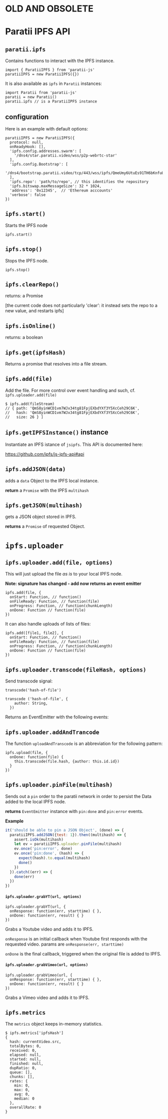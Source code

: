 # OLD AND OBSOLETE
# Paratii IPFS API

## `paratii.ipfs`

Contains functions to interact with the IPFS instance.


    import { ParatiiIPFS } from 'paratii-js'
    paratiiIPFS = new ParatiiIPFS({})


It is also available as `ipfs` in `Paratii` instances:

    import Paratii from 'paratii-js'
    paratii = new Paratii()
    paratii.ipfs // is a ParatiiIPFS instance


## configuration

Here is an example with default options:

    paratiiIPFS = new ParatiiIPFS({
      protocol: null,
      onReadyHook: [],
      'ipfs.config.addresses.swarm': [
        '/dns4/star.paratii.video/wss/p2p-webrtc-star'
      ],
      'ipfs.config.Bootstrap': [
        '/dns4/bootstrap.paratii.video/tcp/443/wss/ipfs/QmeUmy6UtuEs91TH6bKnfuU1Yvp63CkZJWm624MjBEBazW'
      ],
      'ipfs.repo': 'path/to/repo', // this identifies the repository
      'ipfs.bitswap.maxMessageSize': 32 * 1024,
      'address': '0x12345',  // 'Ethereum acccounts'
      'verbose': false
    })


## `ipfs.start()`

Starts the IPFS node

    ipfs.start()


## `ipfs.stop()`

Stops the IPFS node.

    ipfs.stop()


## `ipfs.clearRepo()`


returns:  a Promise

[the current code does not particularly 'clear': it instead sets the repo to a new value, and restarts ipfs]

## `ipfs.isOnline()`


returns: a boolean


## `ipfs.get(ipfsHash)`

Returns a promise that resolves into a file stream.

## `ipfs.add(file)`

Add the file. For more control over event handling and such, cf. `ipfs.uploader.add(file)`

    $ ipfs.add(fileStream)
    // { path: 'QmS8yinWCD1vm7WJx34tg81FpjEXbdYXf3Y5XcCeh29C6K',
    //   hash: 'QmS8yinWCD1vm7WJx34tg81FpjEXbdYXf3Y5XcCeh29C6K',
    //   size: 26 } ]

## `ipfs.getIPFSInstance()` instance

Instantiate an IPFS istance of `jsipfs`. This API is documented here:

https://github.com/ipfs/js-ipfs-api#api

## `ipfs.addJSON(data)`

adds a `data` Object to the IPFS local instance.

**return** a `Promise` with the IPFS `multihash`

## `ipfs.getJSON(multihash)`

gets a JSON object stored in IPFS.

**returns** a `Promise` of requested Object.

# `ipfs.uploader`

## `ipfs.uploader.add(file, options)`

This will just upload the file _as is_ to your local IPFS node.

**Note: signature has changed - add now returns an event emitter**

    ipfs.add(file, {
      onStart: Function, // function()
      onFileReady: Function, // function(file)
      onProgress: Function, // function(chunkLength)
      onDone: Function // function(file)
    })

It can also handle uploads of lists of files:

    ipfs.add([file1, file2], {
      onStart: Function, // function()
      onFileReady: Function, // function(file)
      onProgress: Function, // function(chunkLength)
      onDone: Function // function(file)
    })


## `ipfs.uploader.transcode(fileHash, options)`


Send transcode signal:

    transcode('hash-of-file')

    transcode ('hash-of-file', {
        author: String,
      })

Returns an EventEmitter with the following events:


##  `ipfs.uploader.addAndTrancode`


The function `uploadAndTranscode` is an abbreviation for the following pattern:

    ipfs.upload(file, {
      onDone: function(file) {
        this.transcode(file.hash, {author: this.id.id})
      }
    })

## `ipfs.uploader.pinFile(multihash)`

Sends out a `pin` order to the paratii network in order to persist the Data
added to the local IPFS node.

**returns** `EventEmitter` instance with `pin:done` and `pin:error` events.

**Example**

```javascript
it('should be able to pin a JSON Object', (done) => {
  paratiiIPFS.addJSON({test: 1}).then((multihash) => {
    assert.isOk(multihash)
    let ev = paratiiIPFS.uploader.pinFile(multihash)
    ev.once('pin:error', done)
    ev.once('pin:done', (hash) => {
      expect(hash).to.equal(multihash)
      done()
    })
  }).catch((err) => {
    done(err)
  })
})
```

#### `ipfs.uploader.grabYT(url, options)`


    ipfs.uploader.grabYT(url, {
      onResponse: function(err, starttime) { },
      onDone: function(err, result) { }
    })


Grabs a Youtube video and adds it to IPFS.

`onResponse` is an initial callback when Youtube first responds with the requested
video. params are `onResponse(err, starttime)`

`onDone` is the final callback, triggered when the original file is added to IPFS.


#### `ipfs.uploader.grabVimeo(url, options)`


    ipfs.uploader.grabVimeo(url, {
      onResponse: function(err, starttime) { },
      onDone: function(err, result) { }
    })


Grabs a Vimeo video and adds it to IPFS.


## `ipfs.metrics`

The `metrics` object keeps in-memory statistics.

    $ ipfs.metrics['ipfsHash']
    {
      hash: currentVideo.src,
      totalBytes: 0,
      received: 0,
      elapsed: null,
      started: null,
      finished: null,
      dupRatio: 0,
      queue: [],
      chunks: [],
      rates: {
        min: 0,
        max: 0,
        avg: 0,
        median: 0
      },
      overallRate: 0
    }
